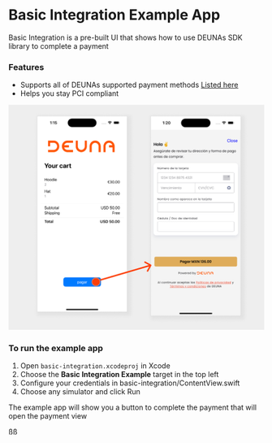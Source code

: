 # Basic Integration Example App

Basic Integration is a pre-built UI that shows how to use DEUNAs SDK library to complete a payment

### Features
- Supports all of DEUNAs supported payment methods [Listed here](https://docs.deuna.com/docs)
- Helps you stay PCI compliant


![ios Basic integration example](ios_Basic_Integration_example.png)


### To run the example app
1. Open `basic-integration.xcodeproj` in Xcode
2. Choose the **Basic Integration Example** target in the top left
3. Configure your credentials in basic-integration/ContentView.swift
4. Choose any simulator and click Run

The example app will show you a button to complete the payment that will open the payment view

ßß